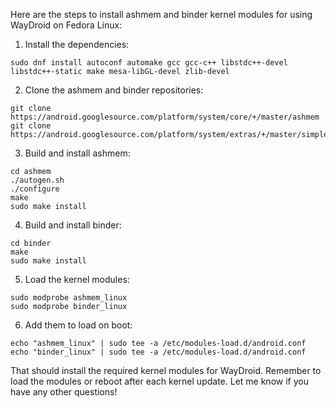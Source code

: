 Here are the steps to install ashmem and binder kernel modules for using WayDroid on Fedora Linux:

1. Install the dependencies:

```
sudo dnf install autoconf automake gcc gcc-c++ libstdc++-devel libstdc++-static make mesa-libGL-devel zlib-devel
```

2. Clone the ashmem and binder repositories:

```
git clone https://android.googlesource.com/platform/system/core/+/master/ashmem
git clone https://android.googlesource.com/platform/system/extras/+/master/simpleperf/doc/binder.git
```

3. Build and install ashmem:

```
cd ashmem
./autogen.sh
./configure
make
sudo make install
```

4. Build and install binder: 

```
cd binder
make 
sudo make install
```

5. Load the kernel modules:

```
sudo modprobe ashmem_linux
sudo modprobe binder_linux
```

6. Add them to load on boot:

```
echo "ashmem_linux" | sudo tee -a /etc/modules-load.d/android.conf
echo "binder_linux" | sudo tee -a /etc/modules-load.d/android.conf
```

That should install the required kernel modules for WayDroid. Remember to load the modules or reboot after each kernel update. Let me know if you have any other questions!
